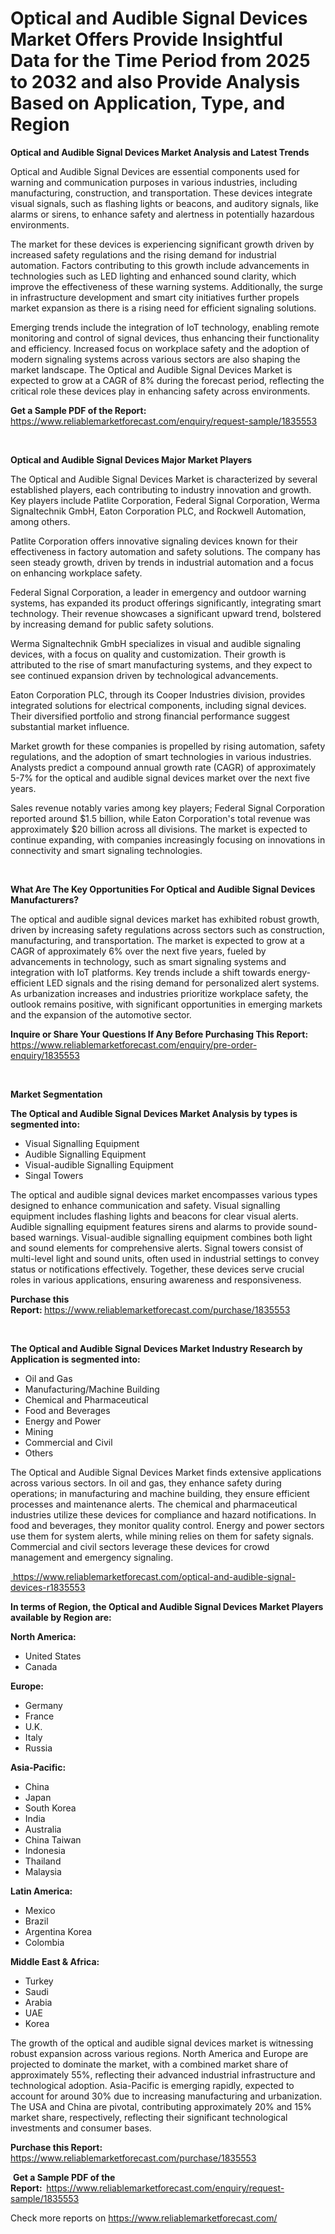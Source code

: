 <p><h1>Optical and Audible Signal Devices Market Offers Provide Insightful Data for the Time Period from 2025 to 2032 and also Provide Analysis Based on Application, Type, and Region</h1></p><p><strong>Optical and Audible Signal Devices Market Analysis and Latest Trends</strong></p>
<p><p>Optical and Audible Signal Devices are essential components used for warning and communication purposes in various industries, including manufacturing, construction, and transportation. These devices integrate visual signals, such as flashing lights or beacons, and auditory signals, like alarms or sirens, to enhance safety and alertness in potentially hazardous environments. </p><p>The market for these devices is experiencing significant growth driven by increased safety regulations and the rising demand for industrial automation. Factors contributing to this growth include advancements in technologies such as LED lighting and enhanced sound clarity, which improve the effectiveness of these warning systems. Additionally, the surge in infrastructure development and smart city initiatives further propels market expansion as there is a rising need for efficient signaling solutions.</p><p>Emerging trends include the integration of IoT technology, enabling remote monitoring and control of signal devices, thus enhancing their functionality and efficiency. Increased focus on workplace safety and the adoption of modern signaling systems across various sectors are also shaping the market landscape. The Optical and Audible Signal Devices Market is expected to grow at a CAGR of 8% during the forecast period, reflecting the critical role these devices play in enhancing safety across environments.</p></p>
<p><strong>Get a Sample PDF of the Report:&nbsp;</strong> <a href="https://www.reliablemarketforecast.com/enquiry/request-sample/1835553?utm_campaign=3370&utm_medium=2&utm_source=Github&utm_content=ia&utm_term=26032025&utm_id=optical-and-audible-signal-devices">https://www.reliablemarketforecast.com/enquiry/request-sample/1835553</a></p>
<p>&nbsp;</p>
<p><strong>Optical and Audible Signal Devices Major Market Players</strong></p>
<p><p>The Optical and Audible Signal Devices Market is characterized by several established players, each contributing to industry innovation and growth. Key players include Patlite Corporation, Federal Signal Corporation, Werma Signaltechnik GmbH, Eaton Corporation PLC, and Rockwell Automation, among others.</p><p>Patlite Corporation offers innovative signaling devices known for their effectiveness in factory automation and safety solutions. The company has seen steady growth, driven by trends in industrial automation and a focus on enhancing workplace safety. </p><p>Federal Signal Corporation, a leader in emergency and outdoor warning systems, has expanded its product offerings significantly, integrating smart technology. Their revenue showcases a significant upward trend, bolstered by increasing demand for public safety solutions.</p><p>Werma Signaltechnik GmbH specializes in visual and audible signaling devices, with a focus on quality and customization. Their growth is attributed to the rise of smart manufacturing systems, and they expect to see continued expansion driven by technological advancements.</p><p>Eaton Corporation PLC, through its Cooper Industries division, provides integrated solutions for electrical components, including signal devices. Their diversified portfolio and strong financial performance suggest substantial market influence.</p><p>Market growth for these companies is propelled by rising automation, safety regulations, and the adoption of smart technologies in various industries. Analysts predict a compound annual growth rate (CAGR) of approximately 5-7% for the optical and audible signal devices market over the next five years.</p><p>Sales revenue notably varies among key players; Federal Signal Corporation reported around $1.5 billion, while Eaton Corporation's total revenue was approximately $20 billion across all divisions. The market is expected to continue expanding, with companies increasingly focusing on innovations in connectivity and smart signaling technologies.</p></p>
<p>&nbsp;</p>
<p><strong>What Are The Key Opportunities For Optical and Audible Signal Devices Manufacturers?</strong></p>
<p><p>The optical and audible signal devices market has exhibited robust growth, driven by increasing safety regulations across sectors such as construction, manufacturing, and transportation. The market is expected to grow at a CAGR of approximately 6% over the next five years, fueled by advancements in technology, such as smart signaling systems and integration with IoT platforms. Key trends include a shift towards energy-efficient LED signals and the rising demand for personalized alert systems. As urbanization increases and industries prioritize workplace safety, the outlook remains positive, with significant opportunities in emerging markets and the expansion of the automotive sector.</p></p>
<p><strong>Inquire or Share Your Questions If Any Before Purchasing This Report:</strong> <a href="https://www.reliablemarketforecast.com/enquiry/pre-order-enquiry/1835553?utm_campaign=3370&utm_medium=2&utm_source=Github&utm_content=ia&utm_term=26032025&utm_id=optical-and-audible-signal-devices">https://www.reliablemarketforecast.com/enquiry/pre-order-enquiry/1835553</a></p>
<p>&nbsp;</p>
<p><strong>Market Segmentation</strong></p>
<p><strong>The Optical and Audible Signal Devices Market Analysis by types is segmented into:</strong></p>
<p><ul><li>Visual Signalling Equipment</li><li>Audible Signalling Equipment</li><li>Visual-audible Signalling Equipment</li><li>Singal Towers</li></ul></p>
<p><p>The optical and audible signal devices market encompasses various types designed to enhance communication and safety. Visual signalling equipment includes flashing lights and beacons for clear visual alerts. Audible signalling equipment features sirens and alarms to provide sound-based warnings. Visual-audible signalling equipment combines both light and sound elements for comprehensive alerts. Signal towers consist of multi-level light and sound units, often used in industrial settings to convey status or notifications effectively. Together, these devices serve crucial roles in various applications, ensuring awareness and responsiveness.</p></p>
<p><strong>Purchase this Report:&nbsp;</strong><a href="https://www.reliablemarketforecast.com/purchase/1835553?utm_campaign=3370&utm_medium=2&utm_source=Github&utm_content=ia&utm_term=26032025&utm_id=optical-and-audible-signal-devices">https://www.reliablemarketforecast.com/purchase/1835553</a></p>
<p>&nbsp;</p>
<p><strong>The Optical and Audible Signal Devices Market Industry Research by Application is segmented into:</strong></p>
<p><ul><li>Oil and Gas</li><li>Manufacturing/Machine Building</li><li>Chemical and Pharmaceutical</li><li>Food and Beverages</li><li>Energy and Power</li><li>Mining</li><li>Commercial and Civil</li><li>Others</li></ul></p>
<p><p>The Optical and Audible Signal Devices Market finds extensive applications across various sectors. In oil and gas, they enhance safety during operations; in manufacturing and machine building, they ensure efficient processes and maintenance alerts. The chemical and pharmaceutical industries utilize these devices for compliance and hazard notifications. In food and beverages, they monitor quality control. Energy and power sectors use them for system alerts, while mining relies on them for safety signals. Commercial and civil sectors leverage these devices for crowd management and emergency signaling.</p></p>
<p><a href="https://www.reliablemarketforecast.com/optical-and-audible-signal-devices-r1835553?utm_campaign=3370&utm_medium=2&utm_source=Github&utm_content=ia&utm_term=26032025&utm_id=optical-and-audible-signal-devices">&nbsp;https://www.reliablemarketforecast.com/optical-and-audible-signal-devices-r1835553</a></p>
<p><strong>In terms of Region, the Optical and Audible Signal Devices Market Players available by Region are:</strong></p>
<p>
    <p> <strong> North America: </strong>
        <ul>
            <li>United States</li>
            <li>Canada</li>
        </ul>
        </p> 
    <p> <strong> Europe: </strong>
        <ul>
            <li>Germany</li>
            <li>France</li>
            <li>U.K.</li>
            <li>Italy</li>
            <li>Russia</li>
        </ul>
        </p> 
    <p> <strong> Asia-Pacific: </strong>
        <ul>
            <li>China</li>
            <li>Japan</li>
            <li>South Korea</li>
            <li>India</li>
            <li>Australia</li>
            <li>China Taiwan</li>
            <li>Indonesia</li>
            <li>Thailand</li>
            <li>Malaysia</li>
        </ul>
        </p> 
    <p> <strong> Latin America: </strong>
        <ul>
            <li>Mexico</li>
            <li>Brazil</li>
            <li>Argentina Korea</li>
            <li>Colombia</li>
        </ul>
        </p> 
    <p> <strong> Middle East & Africa: </strong>
        <ul>
            <li>Turkey</li>
            <li>Saudi</li>
            <li>Arabia</li>
            <li>UAE</li>
            <li>Korea</li>
        </ul>
    </p>
    </p>
<p><p>The growth of the optical and audible signal devices market is witnessing robust expansion across various regions. North America and Europe are projected to dominate the market, with a combined market share of approximately 55%, reflecting their advanced industrial infrastructure and technological adoption. Asia-Pacific is emerging rapidly, expected to account for around 30% due to increasing manufacturing and urbanization. The USA and China are pivotal, contributing approximately 20% and 15% market share, respectively, reflecting their significant technological investments and consumer bases.</p></p>
<p><strong>Purchase this Report: </strong><a href="https://www.reliablemarketforecast.com/purchase/1835553?utm_campaign=3370&utm_medium=2&utm_source=Github&utm_content=ia&utm_term=26032025&utm_id=optical-and-audible-signal-devices">https://www.reliablemarketforecast.com/purchase/1835553</a></p>
<p>&nbsp;<strong>Get a Sample PDF of the Report:&nbsp;&nbsp;</strong><a href="https://www.reliablemarketforecast.com/enquiry/request-sample/1835553?utm_campaign=3370&utm_medium=2&utm_source=Github&utm_content=ia&utm_term=26032025&utm_id=optical-and-audible-signal-devices">https://www.reliablemarketforecast.com/enquiry/request-sample/1835553</a></p>
<p><strong></strong></p>
<p>Check more reports on <a href="https://www.reliablemarketforecast.com/?utm_campaign=3370&utm_medium=2&utm_source=Github&utm_content=ia&utm_term=26032025&utm_id=optical-and-audible-signal-devices">https://www.reliablemarketforecast.com/</a></p>